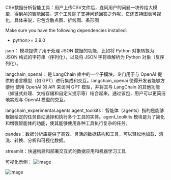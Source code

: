 CSV数据分析智能工具：用户上传CSV文件后，连同用户的问题一块传给大模型，得到AI的智能回答，这个工具除了支持问题回答之外呢，它还支持图表可视化，具体来说，它包含散点图、折线图、条形图

Make sure you have the following dependencies installed:
* python>= 3.9.0

json： 模块提供了用于处理 JSON 数据的功能，比如将 Python 对象转换为 JSON 格式的字符串（序列化），以及将 JSON 字符串解析为 Python 对象（反序列化）。

langchain_openai： 是 LangChain 库中的一个子模块，专门用于与 OpenAI 提供的语言模型（如 GPT）进行集成和交互。langchain_openai 使得开发者能够方便地
使用 OpenAI 的 API 来访问 GPT 模型，并将其与 LangChain 的其他功能（如链式处理、文档存储和自定义提示等）结合起来。通过该包，用户可以更简洁地实现与 OpenAI 模型的交互。

langchain_experimental.agents.agent_toolkits：智能体（agents）指的是能够根据给定的任务自动选择和执行多个工具的实体。agent_toolkits 模块是为了简化和增强智能体的功能，使其能够使用各种工具执行复杂的任务。

pandas：数据分析库提供了高效、灵活的数据结构和工具，可以轻松地加载、清洗、转换、分析和可视化数据。

streamlit：快速构建和部署交互式的数据应用和机器学习工具

可视化示例：
![image](https://camo.githubusercontent.com/4ac39010fbaa77ea90c20fd93d2f8238b0f04980433f0dc90e845da1b1d77e08/68747470733a2f2f67697465652e636f6d2f547572626f5761792f626c6f67696d672f7261772f6d61737465722f696d672f696d6167652d32303230313130343039353835303235302e706e67)

![image](https://camo.githubusercontent.com/ced7cc38231f61be10dee18186dc0ef93dd725063d5fe38aab314bd9a0c89af4/68747470733a2f2f67697465652e636f6d2f547572626f5761792f626c6f67696d672f7261772f6d61737465722f696d672f696d6167652d32303230313130343039353930333233332e706e67)


